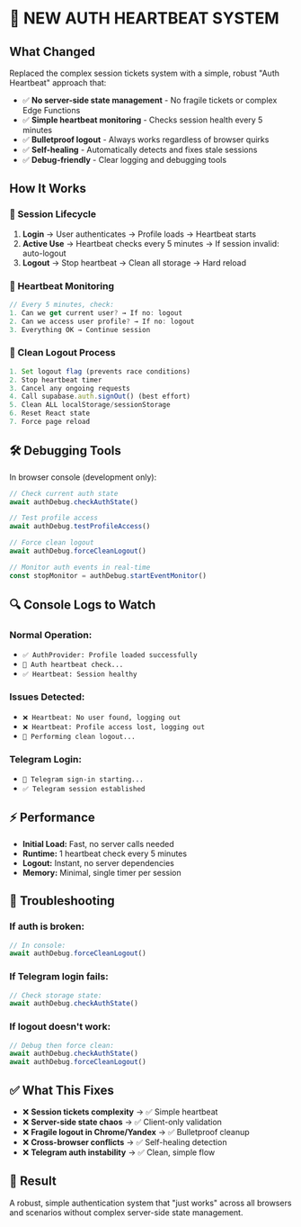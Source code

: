 # 🔐 **NEW AUTH HEARTBEAT SYSTEM**

## **What Changed**

Replaced the complex session tickets system with a simple, robust "Auth Heartbeat" approach that:

- ✅ **No server-side state management** - No fragile tickets or complex Edge Functions
- ✅ **Simple heartbeat monitoring** - Checks session health every 5 minutes
- ✅ **Bulletproof logout** - Always works regardless of browser quirks
- ✅ **Self-healing** - Automatically detects and fixes stale sessions
- ✅ **Debug-friendly** - Clear logging and debugging tools

## **How It Works**

### **🔄 Session Lifecycle**

1. **Login** → User authenticates → Profile loads → Heartbeat starts
2. **Active Use** → Heartbeat checks every 5 minutes → If session invalid: auto-logout  
3. **Logout** → Stop heartbeat → Clean all storage → Hard reload

### **💓 Heartbeat Monitoring**

```javascript
// Every 5 minutes, check:
1. Can we get current user? → If no: logout
2. Can we access user profile? → If no: logout  
3. Everything OK → Continue session
```

### **🚪 Clean Logout Process**

```javascript
1. Set logout flag (prevents race conditions)
2. Stop heartbeat timer
3. Cancel any ongoing requests
4. Call supabase.auth.signOut() (best effort)
5. Clean ALL localStorage/sessionStorage
6. Reset React state
7. Force page reload
```

## **🛠️ Debugging Tools**

In browser console (development only):

```javascript
// Check current auth state
await authDebug.checkAuthState()

// Test profile access
await authDebug.testProfileAccess()

// Force clean logout
await authDebug.forceCleanLogout()

// Monitor auth events in real-time
const stopMonitor = authDebug.startEventMonitor()
```

## **🔍 Console Logs to Watch**

### **Normal Operation:**
- `✅ AuthProvider: Profile loaded successfully`
- `💓 Auth heartbeat check...`
- `✅ Heartbeat: Session healthy`

### **Issues Detected:**
- `❌ Heartbeat: No user found, logging out`
- `❌ Heartbeat: Profile access lost, logging out`
- `🚪 Performing clean logout...`

### **Telegram Login:**
- `📱 Telegram sign-in starting...`
- `✅ Telegram session established`

## **⚡ Performance**

- **Initial Load:** Fast, no server calls needed
- **Runtime:** 1 heartbeat check every 5 minutes
- **Logout:** Instant, no server dependencies
- **Memory:** Minimal, single timer per session

## **🔧 Troubleshooting**

### **If auth is broken:**
```javascript
// In console:
await authDebug.forceCleanLogout()
```

### **If Telegram login fails:**
```javascript
// Check storage state:
await authDebug.checkAuthState()
```

### **If logout doesn't work:**
```javascript
// Debug then force clean:
await authDebug.checkAuthState()
await authDebug.forceCleanLogout()  
```

## **✅ What This Fixes**

- ❌ **Session tickets complexity** → ✅ Simple heartbeat
- ❌ **Server-side state chaos** → ✅ Client-only validation
- ❌ **Fragile logout in Chrome/Yandex** → ✅ Bulletproof cleanup
- ❌ **Cross-browser conflicts** → ✅ Self-healing detection
- ❌ **Telegram auth instability** → ✅ Clean, simple flow

## **🎯 Result**

A robust, simple authentication system that "just works" across all browsers and scenarios without complex server-side state management.